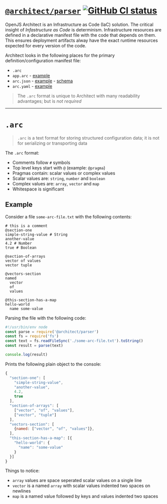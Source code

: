 # [`@architect/parser`](https://www.npmjs.com/package/@architect/parser) [![GitHub CI status](https://github.com/architect/parser/workflows/Node%20CI/badge.svg)](https://github.com/architect/parser/actions?query=workflow%3A%22Node+CI%22)
<!-- [![codecov](https://codecov.io/gh/architect/parser/branch/master/graph/badge.svg)](https://codecov.io/gh/architect/parser) -->

OpenJS Architect is an Infrastructure as Code (IaC) solution. The critical insight of *Infastructure as Code* is determinism. Infrastructure resources are defined in a declarative manifest file with the code that depends on them. This ensures deployment artifacts alway have the exact runtime resources expected for every version of the code.

Architect looks in the following places for the primary definition/configuration manifest file:

- `.arc`
- `app.arc` - [example](/examples/arc.arc)
- `arc.json` - [example](/examples/arc.json) - [schema](https://github.com/architect/syntaxes)
- `arc.yaml` - [example](/examples/arc.yml)

> The `.arc` format is unique to Architect with many readability advantages; but is *not required*

---

# `.arc`

> `.arc` is a text format for storing structured configuration data; it is not for serializing or transporting data

The `.arc` format:

- Comments follow `#` symbols
- Top level keys start with `@` (example: `@pragma`)
- Pragmas contain: scalar values or complex values
- Scalar values are: `string`, `number` and `boolean`
- Complex values are: `array`, `vector` and `map`
- Whitespace is significant

## Example

Consider a file `some-arc-file.txt` with the following contents:

```
# this is a comment
@section-one
simple-string-value # String
another-value
4.2 # Number
true # Boolean

@section-of-arrays
vector of values
vector tuple

@vectors-section
named
  vector
  of
  values

@this-section-has-a-map
hello-world
  name some-value
```

Parsing the file with the following code:

```javascript
#!/usr/bin/env node
const parse = require('@architect/parser')
const fs = require('fs')
const text = fs.readFileSync('./some-arc-file.txt').toString()
const result = parse(text)

console.log(result)
```

Prints the following plain object to the console:

```javascript
{
  "section-one": [
    "simple-string-value",
    "another-value",
    4.2,
    true
  ],
  "section-of-arrays": [
    ["vector", "of", "values"],
    ["vector", "tuple"]
  ],
  "vectors-section": [
    {named: ["vector", "of", "values"]},
  ],
  "this-section-has-a-map": [{
    "hello-world": {
      "name": "some-value"
    }
  }]
}
```

Things to notice:

- `array` values are space seperated scalar values on a single line
- `vector` is a named `array` with scalar values indented two spaces on newlines
- `map` is a named value followed by keys and values indented two spaces

[npm]: https://www.npmjs.com/package/@architect/parser
